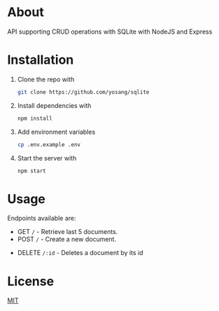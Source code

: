 # About
API supporting CRUD operations with SQLite with NodeJS and Express

# Installation

1. Clone the repo with
    ```sh
    git clone https://github.com/yosang/sqlite
    ```

2. Install dependencies with
    ```sh
    npm install
    ```

3. Add environment variables
    ```sh
    cp .env.example .env
    ```

4. Start the server with

    ```sh
    npm start
    ```

# Usage
Endpoints available are:

- GET `/` - Retrieve last 5 documents.
- POST `/` - Create a new document.
<!-- - PUT `/:id` - Update a document by its id. -->
- DELETE `/:id` - Deletes a document by its id

# License
[MIT](https://choosealicense.com/licenses/mit/)